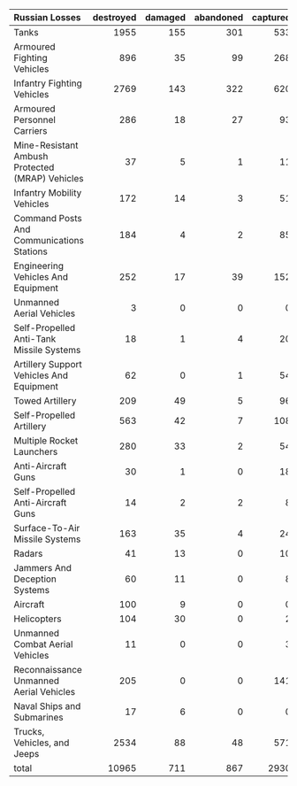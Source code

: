 | Russian Losses                                   |   destroyed |   damaged |   abandoned |   captured |   total |
|:-------------------------------------------------|------------:|----------:|------------:|-----------:|--------:|
| Tanks                                            |        1955 |       155 |         301 |        533 |    2944 |
| Armoured Fighting Vehicles                       |         896 |        35 |          99 |        268 |    1298 |
| Infantry Fighting Vehicles                       |        2769 |       143 |         322 |        620 |    3854 |
| Armoured Personnel Carriers                      |         286 |        18 |          27 |         93 |     424 |
| Mine-Resistant Ambush Protected  (MRAP) Vehicles |          37 |         5 |           1 |         11 |      54 |
| Infantry Mobility Vehicles                       |         172 |        14 |           3 |         51 |     240 |
| Command Posts And Communications Stations        |         184 |         4 |           2 |         85 |     275 |
| Engineering Vehicles And Equipment               |         252 |        17 |          39 |        152 |     460 |
| Unmanned Aerial Vehicles                         |           3 |         0 |           0 |          0 |       3 |
| Self-Propelled Anti-Tank Missile Systems         |          18 |         1 |           4 |         20 |      43 |
| Artillery Support Vehicles And Equipment         |          62 |         0 |           1 |         54 |     117 |
| Towed Artillery                                  |         209 |        49 |           5 |         96 |     359 |
| Self-Propelled Artillery                         |         563 |        42 |           7 |        108 |     720 |
| Multiple Rocket Launchers                        |         280 |        33 |           2 |         54 |     369 |
| Anti-Aircraft Guns                               |          30 |         1 |           0 |         18 |      49 |
| Self-Propelled Anti-Aircraft Guns                |          14 |         2 |           2 |          8 |      26 |
| Surface-To-Air Missile Systems                   |         163 |        35 |           4 |         24 |     226 |
| Radars                                           |          41 |        13 |           0 |         10 |      64 |
| Jammers And Deception Systems                    |          60 |        11 |           0 |          8 |      79 |
| Aircraft                                         |         100 |         9 |           0 |          0 |     109 |
| Helicopters                                      |         104 |        30 |           0 |          2 |     136 |
| Unmanned Combat Aerial Vehicles                  |          11 |         0 |           0 |          3 |      14 |
| Reconnaissance Unmanned Aerial Vehicles          |         205 |         0 |           0 |        141 |     346 |
| Naval Ships and Submarines                       |          17 |         6 |           0 |          0 |      23 |
| Trucks, Vehicles, and Jeeps                      |        2534 |        88 |          48 |        571 |    3241 |
| total                                            |       10965 |       711 |         867 |       2930 |   15473 |